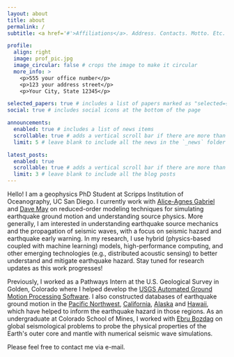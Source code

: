 ```yaml
---
layout: about
title: about
permalink: /
subtitle: <a href='#'>Affiliations</a>. Address. Contacts. Motto. Etc.

profile:
  align: right
  image: prof_pic.jpg
  image_circular: false # crops the image to make it circular
  more_info: >
    <p>555 your office number</p>
    <p>123 your address street</p>
    <p>Your City, State 12345</p>

selected_papers: true # includes a list of papers marked as "selected={true}"
social: true # includes social icons at the bottom of the page

announcements:
  enabled: true # includes a list of news items
  scrollable: true # adds a vertical scroll bar if there are more than 3 news items
  limit: 5 # leave blank to include all the news in the `_news` folder

latest_posts:
  enabled: true
  scrollable: true # adds a vertical scroll bar if there are more than 3 new posts items
  limit: 3 # leave blank to include all the blog posts
---
```

Hello! I am a geophysics PhD Student at Scripps Institution of Oceanography, UC San Diego. I currently work with [Alice-Agnes Gabriel](https://www.geophysik.uni-muenchen.de/Members/gabriel) and [Dave May](https://igpp.ucsd.edu/person/dmay) on reduced-order modeling techniques for simulating earthquake ground motion and understanding source physics. More generally, I am interested in understanding earthquake source mechanics and the propagation of seismic waves, with a focus on seismic hazard and earthquake early warning. In my research, I use hybrid (physics-based coupled with machine learning) models, high-performance computing, and other emerging technologies (e.g., distributed acoustic sensing) to better understand and mitigate earthquake hazard. Stay tuned for research updates as this work progresses!

Previously, I worked as a Pathways Intern at the U.S. Geological Survey in Golden, Colorado where I helped develop the [USGS Automated Ground Motion Processing Software](https://dx.doi.org/10.5066/P9ANQXN3). I also constructed databases of earthquake ground motion in the [Pacific Northwest](https://doi.org/10.5066/P9BUCRF7), [California](https://doi.org/10.5066/P9REBW60), [Alaska](https://doi.org/10.5066/P9Y491AY) and [Hawaii](https://doi.org/10.5066/P9VXB1U6), which have helped to inform the earthquake hazard in those regions. As an undergraduate at Colorado School of Mines, I worked with [Ebru Bozdag](https://ebrucsm.wordpress.com) on global seismological problems to probe the physical properties of the Earth's outer core and mantle with numerical seismic wave simulations.

Please feel free to contact me via e-mail.
